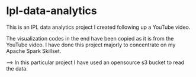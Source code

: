 # Ipl-data-analytics
This is an IPL data analytics project I created following up a YouTube video.

The visualization codes in the end have been copied as it is from the YouTube video. I have done this project majorly to concentrate on my Apache Spark Skillset.


--> In this particular project I have used an opensource s3 bucket to read the data.
